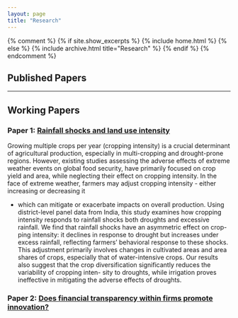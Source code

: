 ```yaml
---
layout: page
title: "Research"
---
```


{% comment %}
{% if site.show_excerpts %}
  {% include home.html %}
{% else %}
  {% include archive.html title="Research" %}
{% endif %}
{% endcomment %}

## Published Papers

<!--
### Paper 1: [Title of the Published Paper](#link-to-paper1)
A brief description of the published paper. This may include details like the research question, methodology, and findings.

### Paper 2: [Title of the Published Paper](#link-to-paper2)
Another description for a published paper with relevant details and a link to the full paper.

-->
---

## Working Papers

### Paper 1: [Rainfall shocks and land use intensity](https://www.dropbox.com/scl/fi/c8lz7lfn6bee1isg7wvvl/chapter_1.pdf?rlkey=xhilg6e3zcxgee9femy2apv2j&st=ftwzjqht&dl=0)
Growing multiple crops per year (cropping intensity) is a crucial determinant of agricultural
production, especially in multi-cropping and drought-prone regions. However, existing studies
assessing the adverse effects of extreme weather events on global food security, have primarily
focused on crop yield and area, while neglecting their effect on cropping intensity. In the face
of extreme weather, farmers may adjust cropping intensity - either increasing or decreasing it
- which can mitigate or exacerbate impacts on overall production. Using district-level panel
data from India, this study examines how cropping intensity responds to rainfall shocks both
droughts and excessive rainfall. We find that rainfall shocks have an asymmetric effect on crop-
ping intensity: it declines in response to drought but increases under excess rainfall, reflecting
farmers’ behavioral response to these shocks. This adjustment primarily involves changes in
cultivated areas and area shares of crops, especially that of water-intensive crops. Our results
also suggest that the crop diversification significantly reduces the variability of cropping inten-
sity to droughts, while irrigation proves ineffective in mitigating the adverse effects of droughts.

### Paper 2: [Does financial transparency within firms promote innovation?](#)


